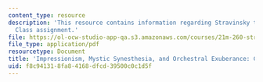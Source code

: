 ```yaml
---
content_type: resource
description: 'This resource contains information regarding Stravinsky to the present:
  Class assignment.'
file: https://ol-ocw-studio-app-qa.s3.amazonaws.com/courses/21m-260-stravinsky-to-the-present-spring-2016/f8c941318fa84168dfcd39500c0c1d5f_MIT21M_260S16_assn02.pdf
file_type: application/pdf
resourcetype: Document
title: 'Impressionism, Mystic Synesthesia, and Orchestral Exuberance: Class 2 Assignment'
uid: f8c94131-8fa8-4168-dfcd-39500c0c1d5f
---
```

